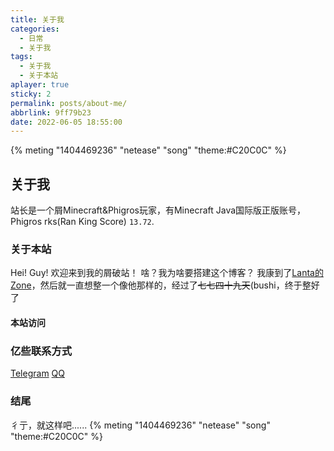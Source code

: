 ```yaml
---
title: 关于我
categories:
  - 日常
  - 关于我
tags:
  - 关于我
  - 关于本站
aplayer: true
sticky: 2
permalink: posts/about-me/
abbrlink: 9ff79b23
date: 2022-06-05 18:55:00
---
```


{% meting "1404469236" "netease" "song" "theme:#C20C0C" %}
<!-- more -->

## 关于我

站长是一个屑Minecraft&Phigros玩家，有Minecraft Java国际版正版账号，Phigros rks(Ran King Score) ```13.72```.

### 关于本站
Hei! Guy!
欢迎来到我的屑破站！
啥？我为啥要搭建这个博客？
我康到了[Lanta的Zone](https://www.lanta.cyou/ "Lanta的Zone")，然后就一直想整一个像他那样的，经过了~~七七四十九天~~(bushi，终于整好了

#### 本站访问

<script type="text/javascript" id="clustrmaps" src="//clustrmaps.com/map_v2.js?d=rKleglShzRU4NQyRTpgmivmrH0leZTSS1hlzjAV56Gk&cl=ffffff&w=a"></script>

### 亿些联系方式
[Telegram](https://t.me/NiuFuyu855 "啥也不是の屑")
[QQ](tencent://Message/?Uin=3327223191&websiteName=qzone.qq.com&Menu=yes "啥也不是の屑")
### 结尾
彳亍，就这样吧......
{% meting "1404469236" "netease" "song" "theme:#C20C0C" %}